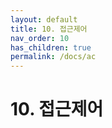 ```yaml
---
layout: default
title: 10. 접근제어
nav_order: 10
has_children: true
permalink: /docs/ac
---
```


# 10. 접근제어
